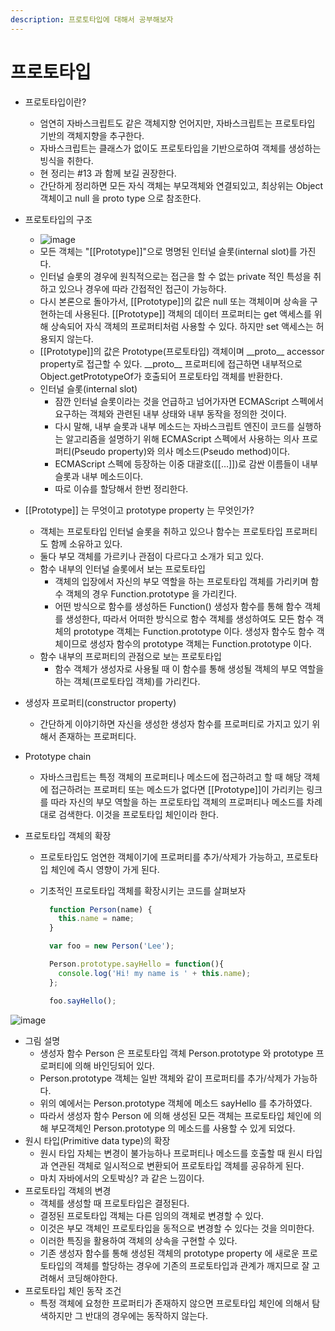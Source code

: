 ```yaml
---
description: 프로토타입에 대해서 공부해보자
---
```


# 프로토타입

* 프로토타입이란?
  * 엄연히 자바스크립트도 같은 객체지향 언어지만, 자바스크립트는 프로토타입 기반의 객체지향을 추구한다.
  * 자바스크립트는 클래스가 없이도 프로토타입을 기반으로하여 객체를 생성하는 빙식을 취한다.
  * 현 정리는 \#13 과 함께 보길 권장한다.
  * 간단하게 정리하면 모든 자식 객체는 부모객체와 연결되있고, 최상위는 Object 객체이고 null 을 proto type 으로 참조한다.
* 프로토타입의 구조
  * ![image](https://user-images.githubusercontent.com/16012504/65425277-962c2d80-de48-11e9-8cda-8a0af6463c66.png)
  * 모든 객체는 "\[\[Prototype\]\]"으로 명명된 인터널 슬롯\(internal slot\)를 가진다.
  * 인터널 슬롯의 경우에 원칙적으로는 접근을 할 수 없는 private 적인 특성을 취하고 있으나 경우에 따라 간접적인 접근이 가능하다.
  * 다시 본론으로 돌아가서, \[\[Prototype\]\]의 값은 null 또는 객체이며 상속을 구현하는데 사용된다. \[\[Prototype\]\] 객체의 데이터 프로퍼티는 get 액세스를 위해 상속되어 자식 객체의 프로퍼티처럼 사용할 수 있다. 하지만 set 액세스는 허용되지 않는다.
  * \[\[Prototype\]\]의 값은 Prototype\(프로토타입\) 객체이며 \_\_proto\_\_ accessor property로 접근할 수 있다. \_\_proto\_\_ 프로퍼티에 접근하면 내부적으로 Object.getPrototypeOf가 호출되어 프로토타입 객체를 반환한다.     
  * 인터널 슬롯\(internal slot\)
    * 잠깐 인터널 슬롯이라는 것을 언급하고 넘어가자면 ECMAScript 스펙에서 요구하는 객체와 관련된 내부 상태와 내부 동작을 정의한 것이다. 
    * 다시 말해, 내부 슬롯과 내부 메소드는 자바스크립트 엔진이 코드를 실행하는 알고리즘을 설명하기 위해 ECMAScript 스펙에서 사용하는 의사 프로퍼티\(Pseudo property\)와 의사 메소드\(Pseudo method\)이다. 
    * ECMAScript 스펙에 등장하는 이중 대괄호\(\[\[…\]\]\)로 감싼 이름들이 내부 슬롯과 내부 메소드이다.
    * 따로 이슈를 할당해서 한번 정리한다.
* \[\[Prototype\]\] 는 무엇이고 prototype property 는 무엇인가?
  * 객체는 프로토타입 인터널 슬롯을 취하고 있으나 함수는 프로토타입 프로퍼티도 함께 소유하고 있다.
  * 둘다 부모 객체를 가르키나 관점이 다르다고 소개가 되고 있다.
  * 함수 내부의 인터널 슬롯에서 보는 프로토타입
    * 객체의 입장에서 자신의 부모 역할을 하는 프로토타입 객체를 가리키며 함수 객체의 경우 Function.prototype 을 가리킨다. 
    * 어떤 방식으로 함수를 생성하든 Function\(\) 생성자 함수를 통해 함수 객체를 생성한다, 따라서 어떠한 방식으로 함수 객체를 생성하여도 모든 함수 객체의 prototype 객체는 Function.prototype 이다. 생성자 함수도 함수 객체이므로 생성자 함수의 prototype 객체는 Function.prototype 이다.
  * 함수 내부의 프로퍼티의 관점으로 보는 프로토타입
    * 함수 객체가 생성자로 사용될 때 이 함수를 통해 생성될 객체의 부모 역할을 하는 객체\(프로토타입 객체\)를 가리킨다.
* 생성자 프로퍼티\(constructor property\)
  * 간단하게 이야기하면 자신을 생성한 생성자 함수를 프로퍼티로 가지고 있기 위해서 존재하는 프로퍼티다.
* Prototype chain
  * 자바스크립트는 특정 객체의 프로퍼티나 메소드에 접근하려고 할 때 해당 객체에 접근하려는 프로퍼티 또는 메소드가 없다면 \[\[Prototype\]\]이 가리키는 링크를 따라 자신의 부모 역할을 하는 프로토타입 객체의 프로퍼티나 메소드를 차례대로 검색한다. 이것을 프로토타입 체인이라 한다.



* 프로토타입 객체의 확장
  * 프로토타입도 엄연한 객체이기에 프로퍼티를 추가/삭제가 가능하고, 프로토타입 체인에 즉시 영향이 가게 된다.
  * 기초적인 프로토타입 객체를 확장시키는 코드를 살펴보자

    ```javascript
      function Person(name) {
        this.name = name;
      }

      var foo = new Person('Lee');

      Person.prototype.sayHello = function(){
        console.log('Hi! my name is ' + this.name);
      };

      foo.sayHello();
    ```

![image](https://user-images.githubusercontent.com/16012504/65509000-68a8b800-df0c-11e9-8460-3de60d7cfd17.png)

* 그림 설명
  * 생성자 함수 Person 은 프로토타입 객체 Person.prototype 와 prototype 프로퍼티에 의해 바인딩되어 있다. 
  * Person.prototype 객체는 일반 객체와 같이 프로퍼티를 추가/삭제가 가능하다. 
  * 위의 예에서는 Person.prototype 객체에 메소드 sayHello 를 추가하였다. 
  * 따라서 생성자 함수 Person 에 의해 생성된 모든 객체는 프로토타입 체인에 의해 부모객체인 Person.prototype 의 메소드를 사용할 수 있게 되었다.
* 원시 타입\(Primitive data type\)의 확장
  * 원시 타입 자체는 변경이 불가능하나 프로퍼티나 메소드를 호출할 때 원시 타입과 연관된 객체로 일시적으로 변환되어 프로토타입 객체를 공유하게 된다.
  * 마치 자바에서의 오토박싱? 과 같은 느낌이다.
* 프로토타입 객체의 변경
  * 객체를 생성할 때 프로토타입은 결정된다.
  * 결정된 프로토타입 객체는 다른 임의의 객체로 변경할 수 있다.
  * 이것은 부모 객체인 프로토타입을 동적으로 변경할 수 있다는 것을 의미한다.
  * 이러한 특징을 활용하여 객체의 상속을 구현할 수 있다.
  * 기존 생성자 함수를 통해 생성된 객체의 prototype property 에 새로운 프로토타입의 객체를 할당하는 경우에 기존의 프로토타입과 관계가 깨지므로 잘 고려해서 코딩해야한다.
* 프로토타입 체인 동작 조건
  * 특정 객체에 요청한 프로퍼티가 존재하지 않으면 프로토타입 체인에 의해서 탐색하지만 그 반대의 경우에는 동작하지 않는다.

